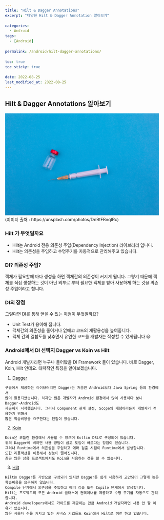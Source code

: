 ```yaml
---
title: "Hilt & Dagger Annotations"
excerpt: "다양한 Hilt & Dagger Annotation 알아보기"

categories:
  - Android
tags:
  - [Android]

permalink: /android/hilt-dagger-annotations/

toc: true
toc_sticky: true

date: 2022-08-25
last_modified_at: 2022-08-25
---
```


## Hilt & Dagger Annotations 알아보기 
<img src="/assets/images/posts_img/hilt-dagger-annotations/markus-spiske-DnBtFBnqlRc-unsplash.jpg" width="800">
(이미지 출처 : https://unsplash.com/photos/DnBtFBnqlRc)

### Hilt 가 무엇일까요
* Hilt는 Android 전용 의존성 주입(Dependency Injection) 라이브러리 입니다.
* Hilt는 의존성을 주입하고 수명주기를 자동적으로 관리해주고 있습니다.

### DI? 의존성 주입?
객체가 필요할때 마다 생성을 하면 객체간의 의존성이 커지게 됩니다.
그렇기 때문에 객체를 직접 생성하는 것이 아닌 외부로 부터 필요한 객체를 받아 사용하게 하는 것을
의존성 주입이라고 합니다. 

### DI의 장점
그렇다면 DI를 통해 얻을 수 있는 이점이 무엇일까요?
 * Unit Test가 용이해 집니다.
 * 객체간의 의존성을 줄이거나 없애고 코드의 재활용성을 높여줍니다.
 * 객체 간의 결합도를 낮추면서 유연한 코드를 개발자는 작성할 수 있게됩니다 😃

### Android에서 DI 선택지 Dagger vs Koin vs Hilt 
Android 개발자라면 누구나 들어봤을 DI Framework 들이 있습니다. 
바로 Dagger, Koin, Hilt 인데요. 대략적인 특징을 알아보겠습니다.

1) [Dagger](https://github.com/google/dagger)

```
구글에서 제공하는 라이브러리인 Dagger는 처음엔 Android보다 Java Spring 등의 환경에서
많이 활용되었습니다. 하지만 많은 개발자가 Android 환경에서 많이 사용하다 보니 Dagger-Android도
제공하기 시작했습니다. 그러나 Component 관계 설정, Scope의 개념이라든지 개발자가 적용하기 위해서
많은 학습비용을 요구한다는 단점이 있습니다. 
```

2) [Koin](https://insert-koin.io/)

```
Koin은 코틀린 환경에서 사용할 수 있으며 Kotlin DSL로 구성되어 있습니다.
위의 Dagger에 비하면 사용 방법이 쉽고 도입이 빠르다는 장점이 있습니다.
그러나 Runtime에서 의존성을 주입하고 에러 검출 시점이 Runtime에서 발생합니다.
또한 리플랙션을 이용해서 성능이 떨어집니다.
최근 많은 상용 프로젝트에서도 Koin을 사용하는 것을 볼 수 있습니다.
```

3) [Hilt](https://developer.android.com/training/dependency-injection/hilt-android?hl=ko)

```
Hilt는 Dagger를 기반으로 구성되어 있지만 Dagger를 쉽게 사용하게 고안되어 그렇게 높은 학습비용을 요구하지 않습니다.
Compile 단계에서 의존성을 주입하고 에러 검출 또한 Copile 단계에서 발생합니다.
Hilt는 프로젝트의 모든 Android 클래스에 컨테이너를 제공하고 수명 주기를 자동으로 관리합니다.
Android developers에서도 가이드를 제공하는 만큼 Android 개발자라면 사용 안 할 이유가 없습니다.
많은 사용자 수를 가지고 있는 서비스 기업들도 Koin에서 Hilt로 이전 하고 있습니다.
```
